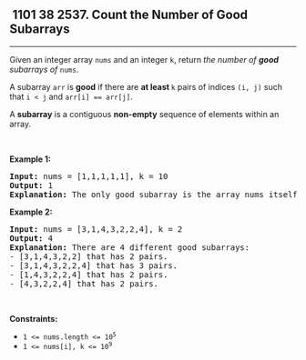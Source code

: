 <h2> 1101 38
2537. Count the Number of Good Subarrays</h2><hr><div><p>Given an integer array <code>nums</code> and an integer <code>k</code>, return <em>the number of <strong>good</strong> subarrays of</em> <code>nums</code>.</p>

<p>A subarray <code>arr</code> is <strong>good</strong> if there are <strong>at least </strong><code>k</code> pairs of indices <code>(i, j)</code> such that <code>i &lt; j</code> and <code>arr[i] == arr[j]</code>.</p>

<p>A <strong>subarray</strong> is a contiguous <strong>non-empty</strong> sequence of elements within an array.</p>

<p>&nbsp;</p>
<p><strong class="example">Example 1:</strong></p>

<pre><strong>Input:</strong> nums = [1,1,1,1,1], k = 10
<strong>Output:</strong> 1
<strong>Explanation:</strong> The only good subarray is the array nums itself.
</pre>

<p><strong class="example">Example 2:</strong></p>

<pre><strong>Input:</strong> nums = [3,1,4,3,2,2,4], k = 2
<strong>Output:</strong> 4
<strong>Explanation:</strong> There are 4 different good subarrays:
- [3,1,4,3,2,2] that has 2 pairs.
- [3,1,4,3,2,2,4] that has 3 pairs.
- [1,4,3,2,2,4] that has 2 pairs.
- [4,3,2,2,4] that has 2 pairs.
</pre>

<p>&nbsp;</p>
<p><strong>Constraints:</strong></p>

<ul>
	<li><code>1 &lt;= nums.length &lt;= 10<sup>5</sup></code></li>
	<li><code>1 &lt;= nums[i], k &lt;= 10<sup>9</sup></code></li>
</ul>
</div>